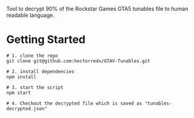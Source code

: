 Tool to decrypt 90% of the Rockstar Games GTA5 tunables file to human readable language.

# Getting Started
```
# 1. clone the repo
git clone git@github.com:hectorredx/GTAV-Tunables.git

# 2. install dependencies
npm install

# 3. start the script
npm start

# 4. Checkout the decrypted file which is saved as "tunables-decrypted.json"
```
